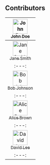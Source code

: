 ## Contributors

<!-- Contributors table -->
| [<img src="https://avatars.githubusercontent.com/u/1234567?s=48" width="48" height="48" alt="John Doe"/><br /><sub>John Doe</sub>](https://github.com/johndoe) | 
| :---: | 
| [<img src="https://avatars.githubusercontent.com/u/2345678?s=48" width="48" height="48" alt="Jane Smith"/><br /><sub>Jane Smith</sub>](https://github.com/janesmith) |
| :---: | 
| [<img src="https://avatars.githubusercontent.com/u/3456789?s=48" width="48" height="48" alt="Bob Johnson"/><br /><sub>Bob Johnson</sub>](https://github.com/bobjohnson) | 
| :---: | 
| [<img src="https://avatars.githubusercontent.com/u/4567890?s=48" width="48" height="48" alt="Alice Brown"/><br /><sub>Alice Brown</sub>](https://github.com/alicebrown) | 
| :---: | 
| [<img src="https://avatars.githubusercontent.com/u/5678901?s=48" width="48" height="48" alt="David Lee"/><br /><sub>David Lee</sub>](https://github.com/davidlee) |
| :---: |
